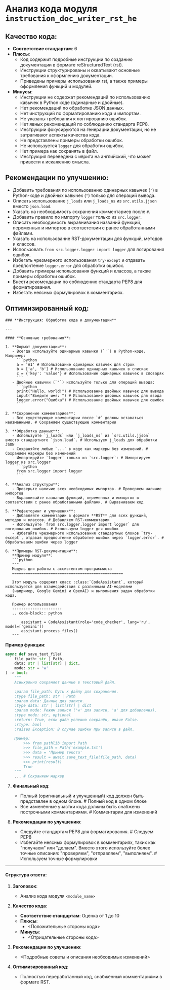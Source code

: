 # Анализ кода модуля `instruction_doc_writer_rst_he`

## Качество кода:
- **Соответствие стандартам**: 6
- **Плюсы**:
    - Код содержит подробные инструкции по созданию документации в формате reStructuredText (rst).
    - Инструкции структурированы и охватывают основные требования к оформлению документации.
    - Приведены примеры использования rst, а также примеры оформления функций и модулей.
- **Минусы**:
    - Инструкции не содержат рекомендаций по использованию кавычек в Python коде (одинарные и двойные).
    - Нет рекомендаций по обработке JSON данных.
    - Нет инструкций по форматированию кода и импортам.
    - Не указаны требования к логгированию ошибок.
    - Нет явных рекомендаций по соблюдению стандарта PEP8.
    - Инструкции фокусируются на генерации документации, но не затрагивают аспекты качества кода.
    - Не представлены примеры обработки ошибок.
    - Не используется `logger` для обработки ошибок.
    - Нет примера как сохранять в файл.
    - Инструкция переведена с иврита на английский, что может привести к искажению смысла.

## Рекомендации по улучшению:
- Добавить требования по использованию одинарных кавычек (`'`) в Python-коде и двойных кавычек (`"`) только для операций вывода.
- Описать использование `j_loads` или `j_loads_ns` из `src.utils.jjson` вместо `json.load`.
- Указать на необходимость сохранения комментариев после `#`.
- Добавить правило по импорту `logger` только из `src.logger`.
- Описать необходимость выравнивания названий функций, переменных и импортов в соответствии с ранее обработанными файлами.
- Указать на использование RST-документации для функций, методов и классов.
- Использовать `from src.logger.logger import logger` для логирования ошибок.
- Избегать чрезмерного использования `try-except` и отдавать предпочтение `logger.error` для обработки ошибок.
- Добавить примеры использования функций и классов, а также примеры обработки ошибок.
- Внести рекомендации по соблюдению стандарта PEP8 для форматирования.
- Избегать неясных формулировок в комментариях.

## Оптимизированный код:

```plaintext
### **Инструкция: Обработка кода и документации**

---

#### **Основные требования**:

1. **Формат документации**:
   - Всегда используйте одинарные кавычки (`'`) в Python-коде. Например:
     ```python
     a = 'A1' # Использование одинарных кавычек для строк
     b = ['a', 'b'] # Использование одинарных кавычек в списках
     c = {'key': 'value'} # Использование одинарных кавычек в словарях
     ```
   - Двойные кавычки (`"`) используйте только для операций вывода:
     ```python
     print("Hello, world!") # Использование двойных кавычек для вывода
     input("Введите имя: ") # Использование двойных кавычек для ввода
     logger.error("Ошибка") # Использование двойных кавычек для ошибок
     ```

2. **Сохранение комментариев**:
   - Все существующие комментарии после `#` должны оставаться неизменными. # Сохраняем существующие комментарии

3. **Обработка данных**:
   - Используйте `j_loads` или `j_loads_ns` из `src.utils.jjson` вместо стандартного `json.load`. # Используем j_loads для обработки JSON
   - Сохраняйте любые `...` в коде как маркеры без изменений. # Сохраняем маркеры без изменений
   - Импортируйте `logger` только из `src.logger`: # Импортируем logger из src.logger
     ```python
     from src.logger import logger
     ```

4. **Анализ структуры**:
   - Проверьте наличие всех необходимых импортов. # Проверяем наличие импортов
   - Выравнивайте названия функций, переменных и импортов в соответствии с ранее обработанными файлами. # Выравниваем код

5. **Рефакторинг и улучшения**:
   - Добавляйте комментарии в формате **RST** для всех функций, методов и классов. # Добавляем RST-комментарии
   - Используйте `from src.logger.logger import logger` для логирования ошибок. # Используем logger для ошибок
   - Избегайте чрезмерного использования стандартных блоков `try-except`, отдавая предпочтение обработке ошибок через `logger.error`. # Обрабатываем ошибки через logger

6. **Примеры RST-документации**:
   **Пример модуля**:
   ```python
   """
   Модуль для работы с ассистентом программиста
   =================================================

   Этот модуль содержит класс :class:`CodeAssistant`, который используется для взаимодействия с различными AI-моделями
   (например, Google Gemini и OpenAI) и выполнения задач обработки кода.

   Пример использования
   ----------------------
   .. code-block:: python

       assistant = CodeAssistant(role='code_checker', lang='ru', model=['gemini'])
       assistant.process_files()
   """
   ```

   **Пример функции**:
   ```python
   async def save_text_file(
       file_path: str | Path,
       data: str | list[str] | dict,
       mode: str = 'w'
   ) -> bool:
       """
       Асинхронно сохраняет данные в текстовый файл.

       :param file_path: Путь к файлу для сохранения.
       :type file_path: str | Path
       :param data: Данные для записи.
       :type data: str | list[str] | dict
       :param mode: Режим записи ('w' для записи, 'a' для добавления).
       :type mode: str, optional
       :return: True, если файл успешно сохранён, иначе False.
       :rtype: bool
       :raises Exception: В случае ошибки при записи в файл.

       Пример:
           >>> from pathlib import Path
           >>> file_path = Path('example.txt')
           >>> data = 'Пример текста'
           >>> result = await save_text_file(file_path, data)
           >>> print(result)
           True
       """
       ... # Сохраняем маркер
   ```

7. **Финальный код**:
   - Полный (оригинальный и улучшенный) код должен быть представлен в одном блоке. # Полный код в одном блоке
   - Все изменённые участки кода должны быть снабжены построчными комментариями. # Комментарии для изменений

8. **Рекомендации по улучшению**:
   - Следуйте стандартам PEP8 для форматирования. # Следуем PEP8
   - Избегайте неясных формулировок в комментариях, таких как "получаем" или "делаем". Вместо этого используйте более точные описания: "проверяем", "отправляем", "выполняем". # Используем точные формулировки

---

#### **Структура ответа**:

1. **Заголовок**:
   - Анализ кода модуля `<module_name>`

2. **Качество кода**:
   - **Соответствие стандартам**: Оценка от 1 до 10
   - **Плюсы**:
     - <Положительные стороны кода>
   - **Минусы**:
     - <Отрицательные стороны кода>

3. **Рекомендации по улучшению**:
   - <Подробные советы и описания необходимых изменений>

4. **Оптимизированный код**:
   - Полностью переработанный код, снабжённый комментариями в формате RST.